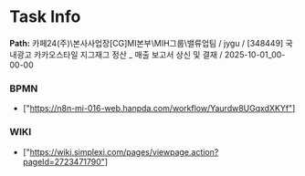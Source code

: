 # Task Info

**Path:** 카페24(주)\본사사업장\[CG]MI본부\MIH그룹\밸류업팀 / jygu / [348449] 국내광고 카카오스타일 지그재그 정산 _ 매출 보고서 상신 및 결재 / 2025-10-01_00-00-00

### BPMN
- ["https://n8n-mi-016-web.hanpda.com/workflow/Yaurdw8UGqxdXKYf"]

### WIKI
- ["https://wiki.simplexi.com/pages/viewpage.action?pageId=2723471790"]

